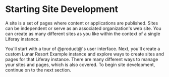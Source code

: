 # Starting Site Development [](id=starting-site-development)

A site is a set of pages where content or applications are published. Sites can
be independent or serve as an associated organization's web site. You can create
as many different sites as you like within the context of a single Liferay
instance.

You'll start with a tour of @product@'s user interface. Next, you'll create a 
custom Lunar Resort Example instance and explore ways to create sites and pages 
for that Liferay instance. There are many different ways to manage your sites 
and pages, which is also covered. To begin site development, continue on to the
next section.
